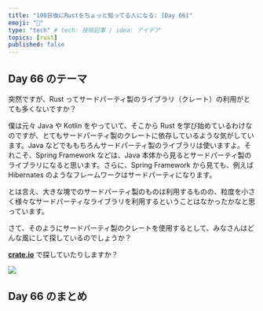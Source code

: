 ```yaml
---
title: "100日後にRustをちょっと知ってる人になる: [Day 66]"
emoji: "🦀"
type: "tech" # tech: 技術記事 / idea: アイデア
topics: [rust]
published: false
---
```

## Day 66 のテーマ

突然ですが、Rust ってサードパーティ製のライブラリ（クレート）の利用がとても多くないですか？

僕は元々 Java や Kotlin をやっていて、そこから Rust を学び始めているわけなのですが、とてもサードパーティ製のクレートに依存しているような気がしています。Java などでももちろんサードパーティ製のライブラリは使いますよ。それこそ、Spring Framework などは、Java 本体から見るとサードパーティ製のライブラリになると思います。さらに、Spring Framework から見ても、例えば Hibernates のようなフレームワークはサードパーティになります。

とは言え、大きな塊でのサードパーティ製のものは利用するものの、粒度を小さく様々なサードパーティなライブラリを利用するということはなかったかなと思っています。

さて、そのようにサードパーティ製のクレートを使用するとして、みなさんはどんな風にして探しているのでしょうか？

**[crate.io](https://crates.io/)** で探していたりしますか？

![](https://storage.googleapis.com/zenn-user-upload/b871ce7daca6-20221119.png)



## Day 66 のまとめ


